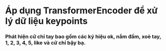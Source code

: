 # Áp dụng TransformerEncoder để xử lý dữ liệu keypoints
### Phát hiện cử chỉ tay bao gồm các ký hiệu ok, nắm đấm, xoè tay, 1, 2, 3, 4, 5, like và cử chỉ bậy bạ. 